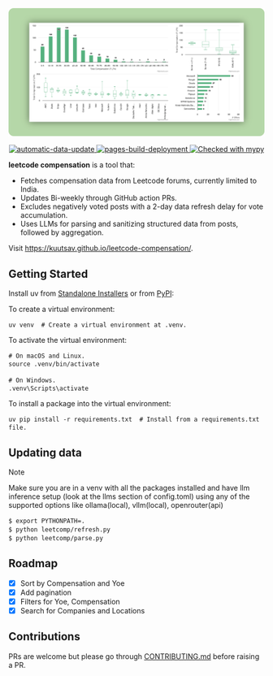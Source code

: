 <p align="center">
<img src="./assets/leetcomp.png">
</p>

<p align="center">
<a href="https://github.com/kuutsav/leetcode-compensation/actions/workflows/data-refresh.yaml">
    <img src="https://github.com/kuutsav/leetcode-compensation/actions/workflows/data-refresh.yaml/badge.svg" alt="automatic-data-update">
</a>
<a href="https://github.com/kuutsav/leetcode-compensation/actions/workflows/pages/pages-build-deployment">
    <img src="https://github.com/kuutsav/leetcode-compensation/actions/workflows/pages/pages-build-deployment/badge.svg" alt="pages-build-deployment">
</a>
<a href="http://mypy-lang.org/">
    <img src="http://www.mypy-lang.org/static/mypy_badge.svg" alt="Checked with mypy">
</a>
</p>

**leetcode compensation** is a tool that:
- Fetches compensation data from Leetcode forums, currently limited to India.
- Updates Bi-weekly through GitHub action PRs.
- Excludes negatively voted posts with a 2-day data refresh delay for vote accumulation.
- Uses LLMs for parsing and sanitizing structured data from posts, followed by aggregation.

Visit https://kuutsav.github.io/leetcode-compensation/.

## Getting Started

Install uv from [Standalone Installers](https://github.com/astral-sh/uv) or from [PyPI](https://pypi.org/project/uv/):

To create a virtual environment:

```shell
uv venv  # Create a virtual environment at .venv.
```

To activate the virtual environment:

```shell
# On macOS and Linux.
source .venv/bin/activate

# On Windows.
.venv\Scripts\activate
```

To install a package into the virtual environment:

```shell
uv pip install -r requirements.txt  # Install from a requirements.txt file.
```

## Updating data

> [!NOTE]
> Make sure you are in a venv with all the packages installed and have llm inference setup (look at the llms section of config.toml) using any of the supported options like ollama(local), vllm(local), openrouter(api)

```bash
$ export PYTHONPATH=.
$ python leetcomp/refresh.py
$ python leetcomp/parse.py
```

## Roadmap

- [x] Sort by Compensation and Yoe
- [x] Add pagination
- [x] Filters for Yoe, Compensation
- [x] Search for Companies and Locations

## Contributions

PRs are welcome but please go through [CONTRIBUTING.md](CONTRIBUTING.md) before raising a PR.
